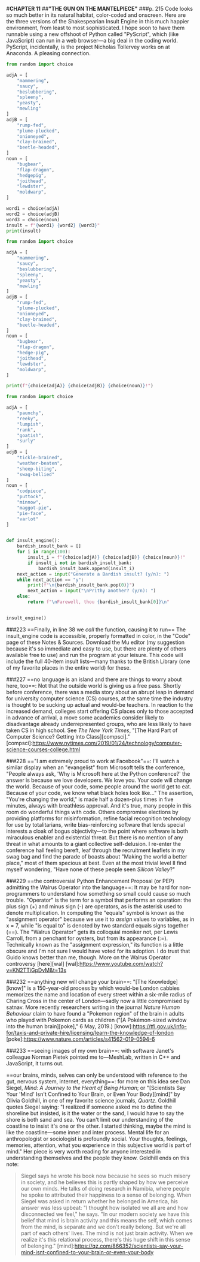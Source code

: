 #**CHAPTER 11**
##**"THE GUN ON THE MANTELPIECE"**
###p. 215
Code looks so much better in its natural habitat, color-coded and onscreen. Here are the three versions of the Shakespearian Insult Engine in this much happier environment, from least to most sophisticated. I hope soon to have them runnable using a new offshoot of Python called "PyScript", which (like JavaScript) can run in a web browser—a big deal in the coding world. PyScript, incidentally, is the project Nicholas Tollervey works on at Anaconda. A pleasing connection.
```Python
from random import choice

adjA = [
    "mammering",
    "saucy",
    "beslubbering",
    "spleeny",
    "yeasty",
    "mewling"
]
adjB = [
    "rump-fed",
    "plume-plucked",
    "onioneyed",
    "clay-brained",
    "beetle-headed",
]
noun = [
    "bugbear",
    "flap-dragon",
    "hedgepig",
    "joithead",
    "lewdster",
    "moldwarp",
]

word1 = choice(adjA)
word2 = choice(adjB)
word3 = choice(noun)
insult = f"{word1} {word2} {word3}"
print(insult)
```  

```Python  
from random import choice

adjA = [
    "mammering",
    "saucy",
    "beslubbering",
    "spleeny",
    "yeasty",
    "mewling"
]
adjB = [
    "rump-fed",
    "plume-plucked",
    "onioneyed",
    "clay-brained",
    "beetle-headed",
]
noun = [
    "bugbear",
    "flap-dragon",
    "hedge-pig",
    "joithead",
    "lewdster",
    "moldwarp",
]

print(f"{choice(adjA)} {choice(adjB)} {choice(noun)}!")
```  

```Python
from random import choice

adjA = [
    "paunchy",
    "reeky",
    "lumpish",
    "rank",
    "goatish",
    "surly"
]
adjB = [
    "tickle-brained",
    "weather-beaten",
    "sheep-biting",
    "swag-bellied"
]
noun = [
    "codpiece",
    "puttock",
    "minnow",
    "maggot-pie",
    "pie-face",
    "varlot"
]


def insult_engine():
    bardish_insult_bank = []
    for i in range(100):
        insult_i = f"{choice(adjA)} {choice(adjB)} {choice(noun)}!"
        if insult_i not in bardish_insult_bank:
            bardish_insult_bank.append(insult_i)
    next_action = input("Generate a Bardish insult? (y/n): ")
    while next_action == "y":
        print(f"\n{bardish_insult_bank.pop(0)}")
        next_action = input("\nPrithy another? (y/n): ")
    else:
        return f"\nFarewell, thou {bardish_insult_bank[0]}\n"


insult_engine()
```  

###223
==Finally, in line 38 we *call* the function, causing it to run==
The insult_engine code is accessible, properly formatted in color, in the "Code" page of these Notes & Sources. Download the Mu editor (my suggestion because it's so
immediate and easy to use, but there are plenty of others available free to use) and run the
program at your leisure. This code will include the full 40-item insult
lists—many thanks to the British Library (one of my favorite places in
the entire world) for these.

###227
==no language is an island and there are things to worry about
here, too==:
Not that the outside world is giving us a free pass.
Shortly before conference, there was a media story about an abrupt leap
in demand for university computer science (CS) courses, at the same time
the industry is thought to be sucking up actual and would-be teachers.
In reaction to the increased demand, colleges start offering CS places
only to those accepted in advance of arrival, a move some academics
consider likely to disadvantage already underrepresented groups, who are
less likely to have taken CS in high school. See *The New York Times*,
"[The Hard Part of Computer Science? Getting Into Class][compsci]."
[compsci]:https://www.nytimes.com/2019/01/24/technology/computer-science-courses-college.html

###228
=="I am extremely proud to work at Facebook"==:
I'll watch a similar display when an "evangelist" from Microsoft tells the
conference, "People always ask, 'Why is Microsoft here at the Python
conference?' the answer is because we love developers. We love you.
Your code will change the world. Because of your code, some people
around the world get to eat. Because of your code, we know what black
holes look like..." The assertion, "You're changing the world," is
made half a dozen-plus times in five minutes, always with breathless
approval. And it's true, many people in this room do wonderful things
with code. Others compromise elections by providing platforms for
misinformation, refine facial recognition technology for use by
totalitarians, write bias-reinforcing software that lends special
interests a cloak of bogus objectivity—to the point where software is
both miraculous enabler and existential threat. But there is no mention
of any threat in what amounts to a giant collective self-delusion. I
re-enter the conference hall feeling bereft, leaf through the
recruitment leaflets in my swag bag and find the parade of boasts about
"Making the world a better place," most of them specious at best. Even
at the most trivial level II find myself wondering, "Have none of these
people seen *Silicon Valley*?"

###229
==the controversial Python Enhancement Proposal (or PEP)
admitting the Walrus Operator into the language==:
It may be hard for non-programmers to understand how something so small could cause so much
trouble. "Operator" is the term for a symbol that performs an
operation: the plus sign (+) and minus sign (-) are operators, as is the
asterisk used to denote multiplication. In computing the "equals"
symbol is known as the "assignment operator" because we use it to
*assign* values to variables, as in x = 7, while "is equal to" is denoted
by two standard equals signs together (==). The "Walrus Operator" gets
its colloquial moniker not, per Lewis Carroll, from a penchant for
oysters, but from its appearance (:=). Technically known as the
"assignment expression," its function is a little obscure and I'm not
sure I would have voted for its adoption. I do trust that Guido knows
better than me, though. More on the Walrus Operator controversy [here][wal]
[wal]:https://www.youtube.com/watch?v=KN2TTiGpDvM&t=13s

###232
==anything new will change your brain==:
"[The Knowledge][know]" is a 150-year-old process by which would-be London cabbies memorizes the name and
location of every street within a six-mile radius of Charing Cross in
the center of London—sadly now a little compromised by satnav. More recently researchers
writing in the journal *Nature Human Behaviour* claim to have found a
"Pokemon region" of the brain in adults who played with Pokemon cards
as children ("[A Pokémon-sized window into the human brain][poke]," 6 May, 2019.)
[know]:https://tfl.gov.uk/info-for/taxis-and-private-hire/licensing/learn-the-knowledge-of-london
[poke]:https://www.nature.com/articles/s41562-019-0594-6

###233
==seeing images of my own brain==:
with software Janet's colleague Norman Pietek pointed me to—MeshLab, written in C++ and JavaScript, it
turns out.

==our brains, minds, selves can only be understood with reference to the gut, nervous system, internet, everything==:
for more on this idea see Dan Siegel, *Mind: A Journey to the Heart of Being
Human*; or "[Scientists Say Your 'Mind' Isn't Confined to Your Brain, or
Even Your Body][mind]" by Olivia Goldhill, in one of my favorite science
journals, *Quartz*. Goldhill quotes Siegel saying: "I
realized if someone asked me to define the shoreline but insisted, is it
the water or the sand, I would have to say the shore is both sand and
sea. You can't limit our understanding of the coastline to insist it's
one or the other. I started thinking, maybe the mind is like the
coastline—some inner and inter process. Mental life for an
anthropologist or sociologist is profoundly social. Your thoughts,
feelings, memories, attention, what you experience in this subjective
world is part of mind." Her piece is very worth reading for anyone
interested in understanding themselves and the people they know.
Goldhill ends on this note:
>Siegel says he wrote his book now because he sees so much misery in
society, and he believes this is partly shaped by how we perceive our
own minds. He talks of doing research in Namibia, where people he spoke
to attributed their happiness to a sense of belonging. When Siegel was
asked in return whether he belonged in America, his answer was less
upbeat: "I thought how isolated we all are and how disconnected we
feel," he says. "In our modern society we have this belief that mind
is brain activity and this means the self, which comes from the mind, is
separate and we don't really belong. But we're all part of each others'
lives. The mind is not just brain activity. When we realize it's this
relational process, there's this huge shift in this sense of
belonging."
[mind]:https://qz.com/866352/scientists-say-your-mind-isnt-confined-to-your-brain-or-even-your-body